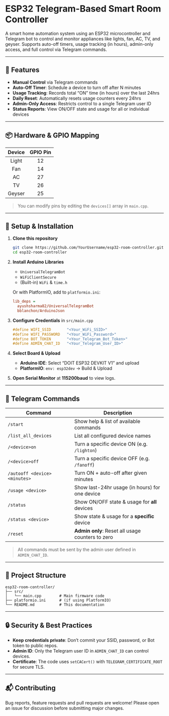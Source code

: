 # ESP32 Telegram-Based Smart Room Controller
A smart home automation system using an ESP32 microcontroller and Telegram bot to control and monitor appliances like lights, fan, AC, TV, and geyser. Supports auto-off timers, usage tracking (in hours), admin-only access, and full control via Telegram commands.

---

## 🔧 Features

* **Manual Control** via Telegram commands
* **Auto-Off Timer**: Schedule a device to turn off after N minutes
* **Usage Tracking**: Records total “ON” time (in hours) over the last 24hrs
* **Daily Reset**: Automatically resets usage counters every 24hrs
* **Admin-Only Access**: Restricts control to a single Telegram user ID
* **Status Reports**: View ON/OFF state and usage for all or individual devices

---

## 📦 Hardware & GPIO Mapping

| Device | GPIO Pin |
| :----: | :------: |
|  Light |    12    |
|   Fan  |    14    |
|   AC   |    27    |
|   TV   |    26    |
| Geyser |    25    |

> You can modify pins by editing the `devices[]` array in `main.cpp`.

---

## 💠 Setup & Installation

1. **Clone this repository**

   ```bash
   git clone https://github.com/YourUsername/esp32-room-controller.git
   cd esp32-room-controller
   ```

2. **Install Arduino Libraries**

   * `UniversalTelegramBot`
   * `WiFiClientSecure`
   * (Built-in) `WiFi` & `time.h`

   Or with PlatformIO, add to `platformio.ini`:

   ```ini
   lib_deps =
     ayushsharma82/UniversalTelegramBot
     bblanchon/ArduinoJson
   ```

3. **Configure Credentials** in `src/main.cpp`

   ```cpp
   #define WIFI_SSID       "<Your_WiFi_SSID>"
   #define WIFI_PASSWORD   "<Your_WiFi_Password>"
   #define BOT_TOKEN       "<Your_Telegram_Bot_Token>"
   #define ADMIN_CHAT_ID   "<Your_Telegram_User_ID>"
   ```

4. **Select Board & Upload**

   * **Arduino IDE**: Select “DOIT ESP32 DEVKIT V1” and upload
   * **PlatformIO**: `env: esp32dev` → Build & Upload

5. **Open Serial Monitor** at **115200baud** to view logs.

---

## 🤖 Telegram Commands

| Command                       | Description                                      |
| ----------------------------- | ------------------------------------------------ |
| `/start`                      | Show help & list of available commands           |
| `/list_all_devices`           | List all configured device names                 |
| `/<device>on`                 | Turn a specific device ON (e.g. `/lighton`)      |
| `/<device>off`                | Turn a specific device OFF (e.g. `/fanoff`)      |
| `/autooff <device> <minutes>` | Turn ON + auto-off after given minutes           |
| `/usage <device>`             | Show last-24hr usage (in hours) for one device   |
| `/status`                     | Show ON/OFF state & usage for **all** devices    |
| `/status <device>`            | Show state & usage for a **specific** device     |
| `/reset`                      | **Admin only**: Reset all usage counters to zero |

> All commands must be sent by the admin user defined in `ADMIN_CHAT_ID`.

---

## 📁 Project Structure

```
esp32-room-controller/
├── src/
│   └── main.cpp        # Main firmware code
├── platformio.ini      # (if using PlatformIO)
└── README.md           # This documentation
```

---

## 🔒 Security & Best Practices

* **Keep credentials private**: Don’t commit your SSID, password, or Bot token to public repos.
* **Admin ID**: Only the Telegram user ID in `ADMIN_CHAT_ID` can control devices.
* **Certificate**: The code uses `setCACert()` with `TELEGRAM_CERTIFICATE_ROOT` for secure TLS.

---

## 📬 Contributing

Bug reports, feature requests and pull requests are welcome!
Please open an issue for discussion before submitting major changes.

